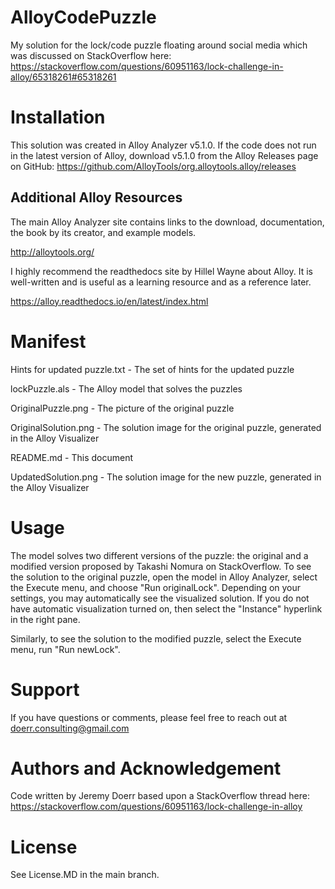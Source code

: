 # AlloyCodePuzzle
My solution for the lock/code puzzle floating around social media which was discussed on StackOverflow here: https://stackoverflow.com/questions/60951163/lock-challenge-in-alloy/65318261#65318261

# Installation
This solution was created in Alloy Analyzer v5.1.0. If the code does not run in the latest version of Alloy, download v5.1.0 from the Alloy Releases page on GitHub:
https://github.com/AlloyTools/org.alloytools.alloy/releases

## Additional Alloy Resources
The main Alloy Analyzer site contains links to the download, documentation, the book by its creator, and example models.

http://alloytools.org/

I highly recommend the readthedocs site by Hillel Wayne about Alloy. It is well-written and is useful as a learning resource and as a reference later.

https://alloy.readthedocs.io/en/latest/index.html

# Manifest
Hints for updated puzzle.txt  - The set of hints for the updated puzzle

lockPuzzle.als                - The Alloy model that solves the puzzles

OriginalPuzzle.png            - The picture of the original puzzle

OriginalSolution.png          - The solution image for the original puzzle, generated in the Alloy Visualizer

README.md                     - This document

UpdatedSolution.png           - The solution image for the new puzzle, generated in the Alloy Visualizer


# Usage
The model solves two different versions of the puzzle: the original and a modified version proposed by Takashi Nomura on StackOverflow. To see the solution to the original puzzle, open the model in Alloy Analyzer, select the Execute menu, and choose "Run originalLock". Depending on your settings, you may automatically see the visualized solution. If you do not have automatic visualization turned on, then select the "Instance" hyperlink in the right pane. 

Similarly, to see the solution to the modified puzzle, select the Execute menu, run "Run newLock".

# Support
If you have questions or comments, please feel free to reach out at doerr.consulting@gmail.com

# Authors and Acknowledgement
Code written by Jeremy Doerr based upon a StackOverflow thread here:
https://stackoverflow.com/questions/60951163/lock-challenge-in-alloy

# License
See License.MD in the main branch.
